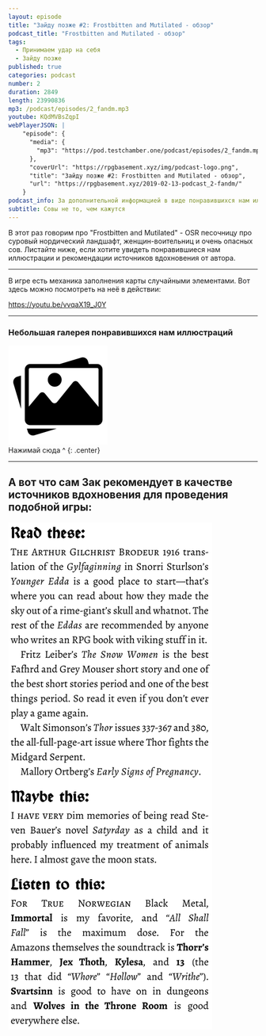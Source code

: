 ```yaml
---
layout: episode
title: "Зайду позже #2: Frostbitten and Mutilated - обзор"
podcast_title: "Frostbitten and Mutilated - обзор"
tags:
  - Принимаем удар на себя
  - Зайду позже
published: true
categories: podcast
number: 2
duration: 2849
length: 23990836
mp3: /podcast/episodes/2_fandm.mp3
youtube: KQdMVBsZqpI
webPlayerJSON: |
    "episode": {
      "media": {
        "mp3": "https://pod.testchamber.one/podcast/episodes/2_fandm.mp3"
      },
      "coverUrl": "https://rpgbasement.xyz/img/podcast-logo.png",
      "title": "Зайду позже #2: Frostbitten and Mutilated - обзор",
      "url": "https://rpgbasement.xyz/2019-02-13-podcast_2-fandm/"
    }
podcast_info: За дополнительной информацией в виде понравившихся нам иллюстраций, дополнительного видео и рекомендаций источников вдохновения от автора проходим в блог
subtitle: Совы не то, чем кажутся
---
```

В этот раз говорим про "Frostbitten and Mutilated" - OSR песочницу про суровый нордический ландшафт, женщин-воительниц и очень опасных сов. Листайте ниже, если хотите увидеть понравившиеся нам иллюстрации и рекомендации источников вдохновения от автора.

---

В игре есть механика заполнения карты случайными элементами. Вот здесь можно посмотреть на неё в действии:

https://youtu.be/vvqaX19_J0Y

---

### Небольшая галерея понравившихся нам иллюстраций

[![](/img/gallery.png)](/img/strike/fandm/1.png)  [![]()](/img/strike/fandm/2.png)  [![]()](/img/strike/fandm/3.png)  [![]()](/img/strike/fandm/4.png)  [![]()](/img/strike/fandm/5.jpg)  [![]()](/img/strike/fandm/6.jpg)  [![]()](/img/strike/fandm/7.jpg)  [![]()](/img/strike/fandm/8.jpg)  
Нажимай сюда ^
{: .center}

---

## А вот что сам Зак рекомендует в качестве источников вдохновения для проведения подобной игры:

![](/img/strike/fandm/9.png)

